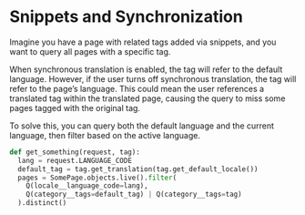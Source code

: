 # Snippets and Synchronization
Imagine you have a page with related tags added via snippets, and you want to query all pages with a specific tag.

When synchronous translation is enabled, the tag will refer to the default language. However, if the user turns off
synchronous translation, the tag will refer to the page’s language. This could mean the user references a translated tag
within the translated page, causing the query to miss some pages tagged with the original tag.

To solve this, you can query both the default language and the current language, then filter based on the active
language.

```python
def get_something(request, tag):
  lang = request.LANGUAGE_CODE
  default_tag = tag.get_translation(tag.get_default_locale())
  pages = SomePage.objects.live().filter(
    Q(locale__language_code=lang),
    Q(category__tags=default_tag) | Q(category__tags=tag)
  ).distinct()
```
